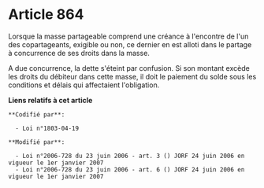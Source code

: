 # Article 864

Lorsque la masse partageable comprend une créance à l'encontre de l'un des copartageants, exigible ou non, ce dernier en est
alloti dans le partage à concurrence de ses droits dans la masse.

A due concurrence, la dette s'éteint par confusion. Si son montant excède les droits du débiteur dans cette masse, il doit le
paiement du solde sous les conditions et délais qui affectaient l'obligation.

**Liens relatifs à cet article**

	**Codifié par**:

	  - Loi n°1803-04-19

	**Modifié par**:

	  - Loi n°2006-728 du 23 juin 2006 - art. 3 () JORF 24 juin 2006 en vigueur le 1er janvier 2007
	  - Loi n°2006-728 du 23 juin 2006 - art. 6 () JORF 24 juin 2006 en vigueur le 1er janvier 2007
